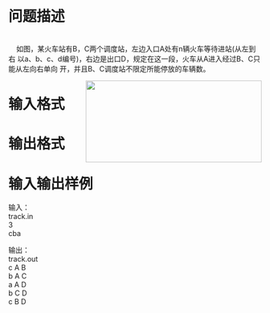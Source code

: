 

# 问题描述

<br/>
    如图，某火车站有B，C两个调度站，左边入口A处有n辆火车等待进站(从左到右 以a、b、c、d编号)，右边是出口D，规定在这一段，火车从A进入经过B、C只能从左向右单向 开，并且B、C调度站不限定所能停放的车辆数。
</p>
<p align="center">
<img src="/upload/image/20120925/20120925164327_39693.jpg" width="350" height="163" align="right" alt=""/> 
</p>

# 输入格式



# 输出格式



# 输入输出样例

输入： <br/>
track.in<br/>
3<br/>
cba
</p>
<p>
输出：<br/>
track.out<br/>
c A B<br/>
b A C<br/>
a A D<br/>
b C D<br/>
c B D
</p>
